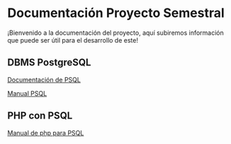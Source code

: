 # Documentación Proyecto Semestral

¡Bienvenido a la documentación del proyecto, aquí subiremos información que puede ser útil para el desarrollo de este!

## DBMS PostgreSQL

[Documentación de PSQL](https://www.postgresql.org/docs/14/index.html)

[Manual PSQL](https://www.postgresql.org/docs/current/app-psql.html)

## PHP con PSQL

[Manual de php para PSQL](https://www.php.net/manual/es/ref.pgsql.php)
